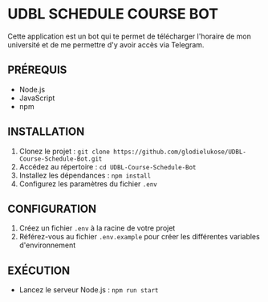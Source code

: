 # UDBL SCHEDULE COURSE BOT

Cette application est un bot qui te permet de télécharger l'horaire de mon université et de me permettre d'y avoir accès via Telegram.

## PRÉREQUIS

- Node.js
- JavaScript
- npm

## INSTALLATION

1. Clonez le projet : `git clone https://github.com/glodielukose/UDBL-Course-Schedule-Bot.git`
2. Accédez au répertoire : `cd UDBL-Course-Schedule-Bot`
3. Installez les dépendances : `npm install`
4. Configurez les paramètres du fichier `.env`

## CONFIGURATION

1. Créez un fichier `.env` à la racine de votre projet
2. Référez-vous au fichier `.env.example` pour créer les différentes variables d'environnement

## EXÉCUTION

- Lancez le serveur Node.js : `npm run start`